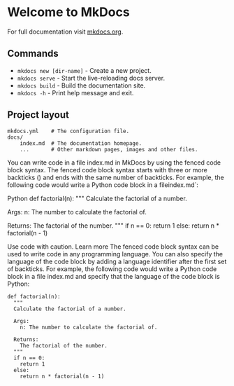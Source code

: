 # Welcome to MkDocs

For full documentation visit [mkdocs.org](https://www.mkdocs.org).

## Commands

* `mkdocs new [dir-name]` - Create a new project.
* `mkdocs serve` - Start the live-reloading docs server.
* `mkdocs build` - Build the documentation site.
* `mkdocs -h` - Print help message and exit.

## Project layout

    mkdocs.yml    # The configuration file.
    docs/
        index.md  # The documentation homepage.
        ...       # Other markdown pages, images and other files.


You can write code in a file index.md in MkDocs by using the fenced code block syntax. The fenced code block syntax starts with three or more backticks () and ends with the same number of backticks. For example, the following code would write a Python code block in a fileindex.md`:

Python
def factorial(n):
  """
  Calculate the factorial of a number.

  Args:
    n: The number to calculate the factorial of.

  Returns:
    The factorial of the number.
  """
  if n == 0:
    return 1
  else:
    return n * factorial(n - 1)

Use code with caution. Learn more
The fenced code block syntax can be used to write code in any programming language. You can also specify the language of the code block by adding a language identifier after the first set of backticks. For example, the following code would write a Python code block in a file index.md and specify that the language of the code block is Python:

```
def factorial(n):
  """
  Calculate the factorial of a number.

  Args:
    n: The number to calculate the factorial of.

  Returns:
    The factorial of the number.
  """
  if n == 0:
    return 1
  else:
    return n * factorial(n - 1) 
```
